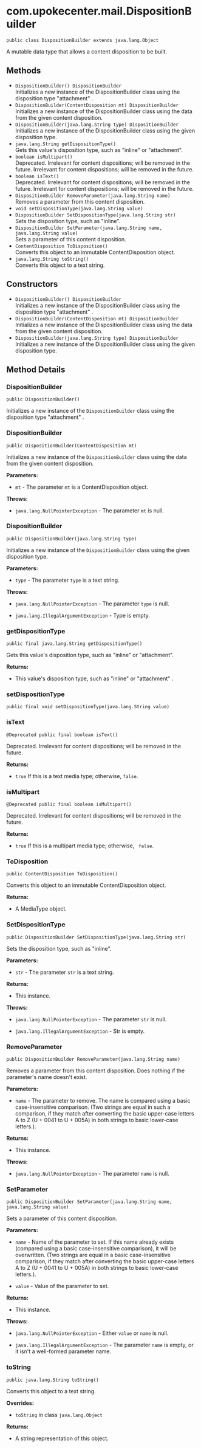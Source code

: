 # com.upokecenter.mail.DispositionBuilder

    public class DispositionBuilder extends java.lang.Object

A mutable data type that allows a content disposition to be built.

## Methods

* `DispositionBuilder() DispositionBuilder`<br>
 Initializes a new instance of the DispositionBuilder class using the disposition
  type "attachment" .
* `DispositionBuilder​(ContentDisposition mt) DispositionBuilder`<br>
 Initializes a new instance of the DispositionBuilder class using the data from
 the given content disposition.
* `DispositionBuilder​(java.lang.String type) DispositionBuilder`<br>
 Initializes a new instance of the DispositionBuilder class using the given
 disposition type.
* `java.lang.String getDispositionType()`<br>
 Gets this value's disposition type, such as "inline" or "attachment".
* `boolean isMultipart()`<br>
 Deprecated.
Irrelevant for content dispositions; will be removed in the future.
 Irrelevant for content dispositions; will be removed in the future.
* `boolean isText()`<br>
 Deprecated.
Irrelevant for content dispositions; will be removed in the future.
 Irrelevant for content dispositions; will be removed in the future.
* `DispositionBuilder RemoveParameter​(java.lang.String name)`<br>
 Removes a parameter from this content disposition.
* `void setDispositionType​(java.lang.String value)`<br>
* `DispositionBuilder SetDispositionType​(java.lang.String str)`<br>
 Sets the disposition type, such as "inline".
* `DispositionBuilder SetParameter​(java.lang.String name,
            java.lang.String value)`<br>
 Sets a parameter of this content disposition.
* `ContentDisposition ToDisposition()`<br>
 Converts this object to an immutable ContentDisposition object.
* `java.lang.String toString()`<br>
 Converts this object to a text string.

## Constructors

* `DispositionBuilder() DispositionBuilder`<br>
 Initializes a new instance of the DispositionBuilder class using the disposition
  type "attachment" .
* `DispositionBuilder​(ContentDisposition mt) DispositionBuilder`<br>
 Initializes a new instance of the DispositionBuilder class using the data from
 the given content disposition.
* `DispositionBuilder​(java.lang.String type) DispositionBuilder`<br>
 Initializes a new instance of the DispositionBuilder class using the given
 disposition type.

## Method Details

### DispositionBuilder
    public DispositionBuilder()
Initializes a new instance of the <code>DispositionBuilder</code> class using the disposition
  type "attachment" .
### DispositionBuilder
    public DispositionBuilder​(ContentDisposition mt)
Initializes a new instance of the <code>DispositionBuilder</code> class using the data from
 the given content disposition.

**Parameters:**

* <code>mt</code> - The parameter <code>mt</code> is a ContentDisposition object.

**Throws:**

* <code>java.lang.NullPointerException</code> - The parameter <code>mt</code> is null.

### DispositionBuilder
    public DispositionBuilder​(java.lang.String type)
Initializes a new instance of the <code>DispositionBuilder</code> class using the given
 disposition type.

**Parameters:**

* <code>type</code> - The parameter <code>type</code> is a text string.

**Throws:**

* <code>java.lang.NullPointerException</code> - The parameter <code>type</code> is null.

* <code>java.lang.IllegalArgumentException</code> - Type is empty.

### getDispositionType
    public final java.lang.String getDispositionType()
Gets this value's disposition type, such as "inline" or "attachment".

**Returns:**

* This value's disposition type, such as "inline" or "attachment" .

### setDispositionType
    public final void setDispositionType​(java.lang.String value)
### isText
    @Deprecated public final boolean isText()
Deprecated.
Irrelevant for content dispositions; will be removed in the future.

**Returns:**

* <code>true</code> If this is a text media type; otherwise, <code>false</code>.

### isMultipart
    @Deprecated public final boolean isMultipart()
Deprecated.
Irrelevant for content dispositions; will be removed in the future.

**Returns:**

* <code>true</code> If this is a multipart media type; otherwise, <code>
 false</code>.

### ToDisposition
    public ContentDisposition ToDisposition()
Converts this object to an immutable ContentDisposition object.

**Returns:**

* A MediaType object.

### SetDispositionType
    public DispositionBuilder SetDispositionType​(java.lang.String str)
Sets the disposition type, such as "inline".

**Parameters:**

* <code>str</code> - The parameter <code>str</code> is a text string.

**Returns:**

* This instance.

**Throws:**

* <code>java.lang.NullPointerException</code> - The parameter <code>str</code> is null.

* <code>java.lang.IllegalArgumentException</code> - Str is empty.

### RemoveParameter
    public DispositionBuilder RemoveParameter​(java.lang.String name)
Removes a parameter from this content disposition. Does nothing if the
 parameter's name doesn't exist.

**Parameters:**

* <code>name</code> - The parameter to remove. The name is compared using a basic
 case-insensitive comparison. (Two strings are equal in such a
 comparison, if they match after converting the basic upper-case
 letters A to Z (U + 0041 to U + 005A) in both strings to basic
 lower-case letters.).

**Returns:**

* This instance.

**Throws:**

* <code>java.lang.NullPointerException</code> - The parameter <code>name</code> is null.

### SetParameter
    public DispositionBuilder SetParameter​(java.lang.String name, java.lang.String value)
Sets a parameter of this content disposition.

**Parameters:**

* <code>name</code> - Name of the parameter to set. If this name already exists
 (compared using a basic case-insensitive comparison), it will be
 overwritten. (Two strings are equal in a basic case-insensitive
 comparison, if they match after converting the basic upper-case
 letters A to Z (U + 0041 to U + 005A) in both strings to basic
 lower-case letters.).

* <code>value</code> - Value of the parameter to set.

**Returns:**

* This instance.

**Throws:**

* <code>java.lang.NullPointerException</code> - Either <code>value</code> or <code>name</code> is null.

* <code>java.lang.IllegalArgumentException</code> - The parameter <code>name</code> is empty, or it isn't a
 well-formed parameter name.

### toString
    public java.lang.String toString()
Converts this object to a text string.

**Overrides:**

* <code>toString</code> in class <code>java.lang.Object</code>

**Returns:**

* A string representation of this object.
